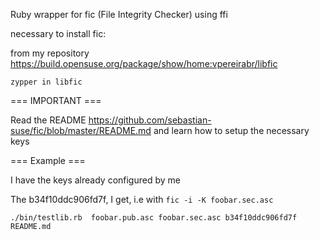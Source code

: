 Ruby wrapper for fic (File Integrity Checker) using ffi

necessary to install fic:

from my repository https://build.opensuse.org/package/show/home:vpereirabr/libfic

```zypper in libfic```


=== IMPORTANT ===

Read the README https://github.com/sebastian-suse/fic/blob/master/README.md and learn how to setup the necessary keys


=== Example ===

I have the keys already configured by me

The b34f10ddc906fd7f, I get, i.e with ```fic -i -K foobar.sec.asc```

    ./bin/testlib.rb  foobar.pub.asc foobar.sec.asc b34f10ddc906fd7f README.md
